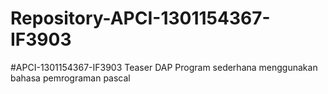 # Repository-APCI-1301154367-IF3903
 #APCI-1301154367-IF3903             Teaser DAP             Program sederhana menggunakan bahasa pemrograman pascal
